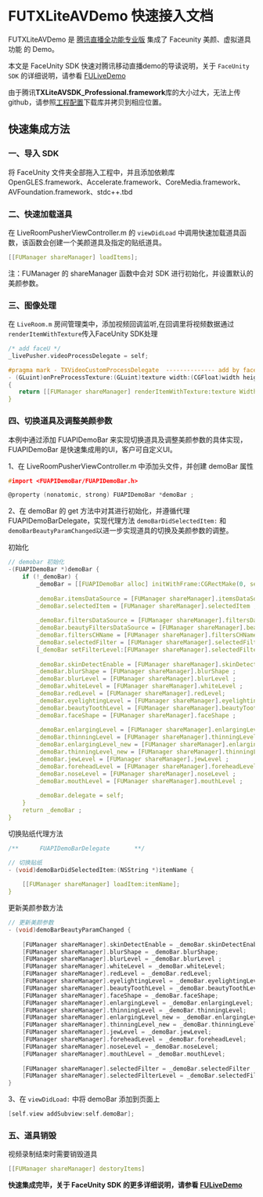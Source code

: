 # FUTXLiteAVDemo 快速接入文档

FUTXLiteAVDemo 是  [腾讯直播全功能专业版](https://cloud.tencent.com/document/product/454/7873#iOS) 集成了 Faceunity 美颜、虚拟道具功能 的 Demo。

本文是 FaceUnity SDK 快速对腾讯移动直播demo的导读说明，关于 `FaceUnity SDK` 的详细说明，请参看 [FULiveDemo](https://github.com/Faceunity/FULiveDemo/tree/dev)

由于腾讯**TXLiteAVSDK_Professional.framework**库的大小过大，无法上传github，请参照[工程配置](工程配置(iOS).pdf)下载库并拷贝到相应位置。

## 快速集成方法

### 一、导入 SDK

将 FaceUnity 文件夹全部拖入工程中，并且添加依赖库 OpenGLES.framework、Accelerate.framework、CoreMedia.framework、AVFoundation.framework、stdc++.tbd

### 二、快速加载道具

在 LiveRoomPusherViewController.m 的  `viewDidLoad` 中调用快速加载道具函数，该函数会创建一个美颜道具及指定的贴纸道具。

```c
[[FUManager shareManager] loadItems];
```

注：FUManager 的 shareManager 函数中会对 SDK 进行初始化，并设置默认的美颜参数。

### 三、图像处理

在  `LiveRoom.m` 房间管理类中，添加视频回调监听,在回调里将视频数据通过`renderItemWithTexture`传入FaceUnity SDK处理

```c
/* add faceU */
_livePusher.videoProcessDelegate = self;

#pragma mark - TXVideoCustomProcessDelegate  -------------- add by faceU
- (GLuint)onPreProcessTexture:(GLuint)texture width:(CGFloat)width height:(CGFloat)height
{
   return [[FUManager shareManager] renderItemWithTexture:texture Width:width Height:height] ;
}
```

### 四、切换道具及调整美颜参数

本例中通过添加 FUAPIDemoBar 来实现切换道具及调整美颜参数的具体实现，FUAPIDemoBar 是快速集成用的UI，客户可自定义UI。

1、在 LiveRoomPusherViewController.m 中添加头文件，并创建 demoBar 属性

```C
#import <FUAPIDemoBar/FUAPIDemoBar.h>

@property (nonatomic, strong) FUAPIDemoBar *demoBar ;
```

2、在 demoBar 的 get 方法中对其进行初始化，并遵循代理  FUAPIDemoBarDelegate，实现代理方法 `demoBarDidSelectedItem:` 和 `demoBarBeautyParamChanged`以进一步实现道具的切换及美颜参数的调整。

初始化

```C
// demobar 初始化
-(FUAPIDemoBar *)demoBar {
    if (!_demoBar) {
        _demoBar = [[FUAPIDemoBar alloc] initWithFrame:CGRectMake(0, self.view.frame.size.height - 220, self.view.frame.size.width, 164)];
        
        _demoBar.itemsDataSource = [FUManager shareManager].itemsDataSource;
        _demoBar.selectedItem = [FUManager shareManager].selectedItem ;
        
        _demoBar.filtersDataSource = [FUManager shareManager].filtersDataSource ;
        _demoBar.beautyFiltersDataSource = [FUManager shareManager].beautyFiltersDataSource ;
        _demoBar.filtersCHName = [FUManager shareManager].filtersCHName ;
        _demoBar.selectedFilter = [FUManager shareManager].selectedFilter ;
        [_demoBar setFilterLevel:[FUManager shareManager].selectedFilterLevel forFilter:[FUManager shareManager].selectedFilter] ;
        
        _demoBar.skinDetectEnable = [FUManager shareManager].skinDetectEnable;
        _demoBar.blurShape = [FUManager shareManager].blurShape ;
        _demoBar.blurLevel = [FUManager shareManager].blurLevel ;
        _demoBar.whiteLevel = [FUManager shareManager].whiteLevel ;
        _demoBar.redLevel = [FUManager shareManager].redLevel;
        _demoBar.eyelightingLevel = [FUManager shareManager].eyelightingLevel ;
        _demoBar.beautyToothLevel = [FUManager shareManager].beautyToothLevel ;
        _demoBar.faceShape = [FUManager shareManager].faceShape ;
        
        _demoBar.enlargingLevel = [FUManager shareManager].enlargingLevel ;
        _demoBar.thinningLevel = [FUManager shareManager].thinningLevel ;
        _demoBar.enlargingLevel_new = [FUManager shareManager].enlargingLevel_new ;
        _demoBar.thinningLevel_new = [FUManager shareManager].thinningLevel_new ;
        _demoBar.jewLevel = [FUManager shareManager].jewLevel ;
        _demoBar.foreheadLevel = [FUManager shareManager].foreheadLevel ;
        _demoBar.noseLevel = [FUManager shareManager].noseLevel ;
        _demoBar.mouthLevel = [FUManager shareManager].mouthLevel ;
        
        _demoBar.delegate = self;
    }
    return _demoBar ;
}
```

切换贴纸代理方法

```C
/**      FUAPIDemoBarDelegate       **/

// 切换贴纸
- (void)demoBarDidSelectedItem:(NSString *)itemName {
    
    [[FUManager shareManager] loadItem:itemName];
}
```

更新美颜参数方法

```C
// 更新美颜参数
- (void)demoBarBeautyParamChanged {
    
    [FUManager shareManager].skinDetectEnable = _demoBar.skinDetectEnable;
    [FUManager shareManager].blurShape = _demoBar.blurShape;
    [FUManager shareManager].blurLevel = _demoBar.blurLevel ;
    [FUManager shareManager].whiteLevel = _demoBar.whiteLevel;
    [FUManager shareManager].redLevel = _demoBar.redLevel;
    [FUManager shareManager].eyelightingLevel = _demoBar.eyelightingLevel;
    [FUManager shareManager].beautyToothLevel = _demoBar.beautyToothLevel;
    [FUManager shareManager].faceShape = _demoBar.faceShape;
    [FUManager shareManager].enlargingLevel = _demoBar.enlargingLevel;
    [FUManager shareManager].thinningLevel = _demoBar.thinningLevel;
    [FUManager shareManager].enlargingLevel_new = _demoBar.enlargingLevel_new;
    [FUManager shareManager].thinningLevel_new = _demoBar.thinningLevel_new;
    [FUManager shareManager].jewLevel = _demoBar.jewLevel;
    [FUManager shareManager].foreheadLevel = _demoBar.foreheadLevel;
    [FUManager shareManager].noseLevel = _demoBar.noseLevel;
    [FUManager shareManager].mouthLevel = _demoBar.mouthLevel;
    
    [FUManager shareManager].selectedFilter = _demoBar.selectedFilter ;
    [FUManager shareManager].selectedFilterLevel = _demoBar.selectedFilterLevel;
}
```

3、在 `viewDidLoad:` 中将 demoBar 添加到页面上

```C
[self.view addSubview:self.demoBar];
```



### **五**、道具销毁

视频录制结束时需要销毁道具

```c
[[FUManager shareManager] destoryItems]
```

**快速集成完毕，关于 FaceUnity SDK 的更多详细说明，请参看 [FULiveDemo](https://github.com/Faceunity/FULiveDemo/tree/dev)**